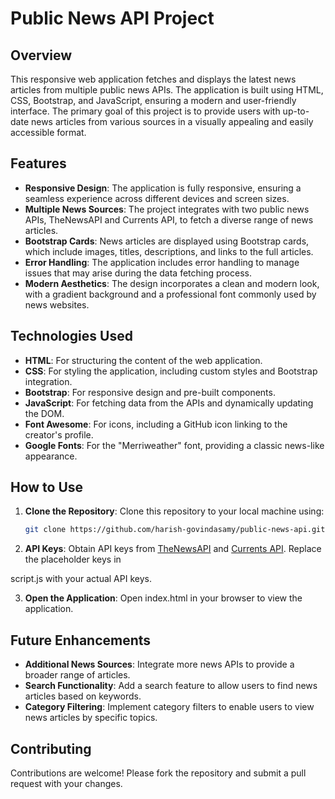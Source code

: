 # Public News API Project

## Overview

This responsive web application fetches and displays the latest news articles from multiple public news APIs. The application is built using HTML, CSS, Bootstrap, and JavaScript, ensuring a modern and user-friendly interface. The primary goal of this project is to provide users with up-to-date news articles from various sources in a visually appealing and easily accessible format.

## Features

- **Responsive Design**: The application is fully responsive, ensuring a seamless experience across different devices and screen sizes.
- **Multiple News Sources**: The project integrates with two public news APIs, TheNewsAPI and Currents API, to fetch a diverse range of news articles.
- **Bootstrap Cards**: News articles are displayed using Bootstrap cards, which include images, titles, descriptions, and links to the full articles.
- **Error Handling**: The application includes error handling to manage issues that may arise during the data fetching process.
- **Modern Aesthetics**: The design incorporates a clean and modern look, with a gradient background and a professional font commonly used by news websites.

## Technologies Used

- **HTML**: For structuring the content of the web application.
- **CSS**: For styling the application, including custom styles and Bootstrap integration.
- **Bootstrap**: For responsive design and pre-built components.
- **JavaScript**: For fetching data from the APIs and dynamically updating the DOM.
- **Font Awesome**: For icons, including a GitHub icon linking to the creator's profile.
- **Google Fonts**: For the "Merriweather" font, providing a classic news-like appearance.

## How to Use

1. **Clone the Repository**: Clone this repository to your local machine using:
   ```sh
   git clone https://github.com/harish-govindasamy/public-news-api.git
   ```
2. **API Keys**: Obtain API keys from [TheNewsAPI](https://www.thenewsapi.com/account/dashboard) and [Currents API](https://currentsapi.services/en/docs/). Replace the placeholder keys in

script.js with your actual API keys. 

3. **Open the Application**: Open index.html in your browser to view the application.

## Future Enhancements

- **Additional News Sources**: Integrate more news APIs to provide a broader range of articles.
- **Search Functionality**: Add a search feature to allow users to find news articles based on keywords.
- **Category Filtering**: Implement category filters to enable users to view news articles by specific topics.

## Contributing

Contributions are welcome! Please fork the repository and submit a pull request with your changes.
